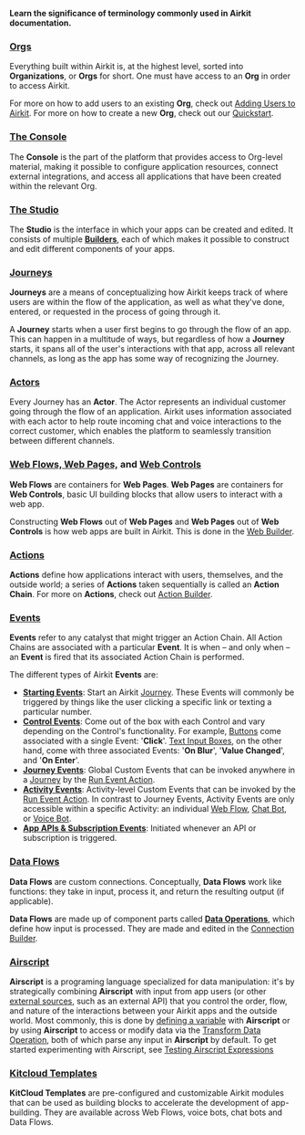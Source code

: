 **Learn the significance of terminology commonly used in Airkit documentation.**

### [Orgs](https://support.airkit.com/docs/airkit-organizations)


Everything built within Airkit is, at the highest level, sorted into **Organizations**, or **Orgs** for short. One must have access to an **Org** in order to access Airkit.


For more on how to add users to an existing **Org**, check out [Adding Users to Airkit](https://support.airkit.com/docs/adding-users-to-airkit). For more on how to create a new **Org**, check out our [Quickstart](https://support.airkit.com/docs/quickstart).


### [The Console](https://support.airkit.com/docs/console)


The **Console** is the part of the platform that provides access to Org-level material, making it possible to configure application resources, connect external integrations, and access all applications that have been created within the relevant Org.


### [The Studio](https://support.airkit.com/docs/the-structure-of-the-studio)


The **Studio** is the interface in which your apps can be created and edited. It consists of multiple **[Builders](https://support.airkit.com/docs/introduction-to-the-builder-bar)**, each of which makes it possible to construct and edit different components of your apps.


### [Journeys](https://support.airkit.com/docs/journeys)


**Journeys** are a means of conceptualizing how Airkit keeps track of where users are within the flow of the application, as well as what they've done, entered, or requested in the process of going through it.


A **Journey** starts when a user first begins to go through the flow of an app. This can happen in a multitude of ways, but regardless of how a **Journey** starts, it spans all of the user's interactions with that app, across all relevant channels, as long as the app has some way of recognizing the Journey.


### [Actors](https://support.airkit.com/docs/actors)


Every Journey has an **Actor**. The Actor represents an individual customer going through the flow of an application. Airkit uses information associated with each actor to help route incoming chat and voice interactions to the correct customer, which enables the platform to seamlessly transition between different channels. 


### [Web Flows, Web Pages,](https://support.airkit.com/docs/web-flows) and [Web Controls](https://support.airkit.com/reference/web-controls-overview)


**Web Flows** are containers for **Web Pages**. **Web Pages** are containers for **Web Controls**, basic UI building blocks that allow users to interact with a web app.


Constructing **Web Flows** out of **Web Pages** and **Web Pages** out of **Web Controls** is how web apps are built in Airkit. This is done in the [Web Builder](https://support.airkit.com/docs/web-builder).


### [Actions](https://support.airkit.com/docs/action-builder)


**Actions** define how applications interact with users, themselves, and the outside world; a series of **Actions** taken sequentially is called an **Action Chain**. For more on **Actions**, check out [Action Builder](https://support.airkit.com/docs/action-builder).


### [Events](https://support.airkit.com/docs/airkit-events)


**Events** refer to any catalyst that might trigger an Action Chain. All Action Chains are associated with a particular **Event**. It is when – and only when – an **Event** is fired that its associated Action Chain is performed.


The different types of Airkit **Events** are:


* [**Starting Events**](https://support.airkit.com/docs/starting-events): Start an Airkit [Journey](https://support.airkit.com/docs/journeys). These Events will commonly be triggered by things like the user clicking a specific link or texting a particular number.
* [**Control Events**](https://support.airkit.com/docs/control-events): Come out of the box with each Control and vary depending on the Control's functionality. For example, [Buttons](https://support.airkit.com/reference/button-web-control) come associated with a single Event: '**Click**'. [Text Input Boxes](https://support.airkit.com/reference/text-input-web-control), on the other hand, come with three associated Events: '**On Blur**', '**Value Changed**', and '**On Enter**'.
* [**Journey Events**](https://support.airkit.com/docs/journey-events): Global Custom Events that can be invoked anywhere in a [Journey](https://support.airkit.com/docs/journeys) by the [Run Event Action](https://support.airkit.com/reference/the-run-event-action).
* [**Activity Events**](https://support.airkit.com/docs/activity-events): Activity-level Custom Events that can be invoked by the [Run Event Action](https://support.airkit.com/reference/the-run-event-action). In contrast to Journey Events, Activity Events are only accessible within a specific Activity: an individual [Web Flow](https://support.airkit.com/docs/web-flows), [Chat Bot](https://support.airkit.com/docs/chat-bot-builder), or [Voice Bot](https://support.airkit.com/docs/voice-bot-builder).
* [**App APIs & Subscription Events**](https://support.airkit.com/docs/app-api-and-subscription-events): Initiated whenever an API or subscription is triggered.


### [Data Flows](https://support.airkit.com/docs/data-flows)


**Data Flows** are custom connections. Conceptually, **Data Flows** work like functions: they take in input, process it, and return the resulting output (if applicable). 


**Data Flows** are made up of component parts called **[Data Operations](https://support.airkit.com/reference/data-operation-overview)**, which define how input is processed. They are made and edited in the [Connection Builder](https://support.airkit.com/docs/connection-builder).


### [Airscript](https://support.airkit.com/docs/airscript-quick-start)


**Airscript** is a programing language specialized for data manipulation: it's by strategically combining **Airscript** with input from app users (or other [external sources](https://support.airkit.com/docs/connecting-to-external-systems), such as an external API) that you control the order, flow, and nature of the interactions between your Airkit apps and the outside world. Most commonly, this is done by [defining a variable](https://support.airkit.com/reference/the-set-variable-action) with **Airscript** or by using **Airscript** to access or modify data via the [Transform Data Operation](https://support.airkit.com/reference/the-transform-data-operation), both of which parse any input in **Airscript** by default. To get started experimenting with Airscript, see [Testing Airscript Expressions](doc:testing-airscript-expressions) 


### [Kitcloud Templates](https://support.airkit.com/docs/kitcloud)


**KitCloud Templates** are pre-configured and customizable Airkit modules that can be used as building blocks to accelerate the development of app-building. They are available across Web Flows, voice bots, chat bots and Data Flows.